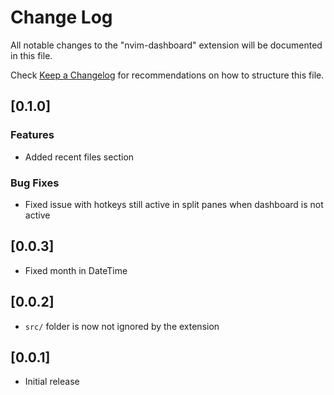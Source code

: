 # Change Log

All notable changes to the "nvim-dashboard" extension will be documented in this file.

Check [Keep a Changelog](http://keepachangelog.com/) for recommendations on how to structure this file.

## [0.1.0]

### Features

- Added recent files section

### Bug Fixes

- Fixed issue with hotkeys still active in split panes when dashboard is not active

## [0.0.3]

- Fixed month in DateTime

## [0.0.2]

- `src/` folder is now not ignored by the extension

## [0.0.1]

- Initial release